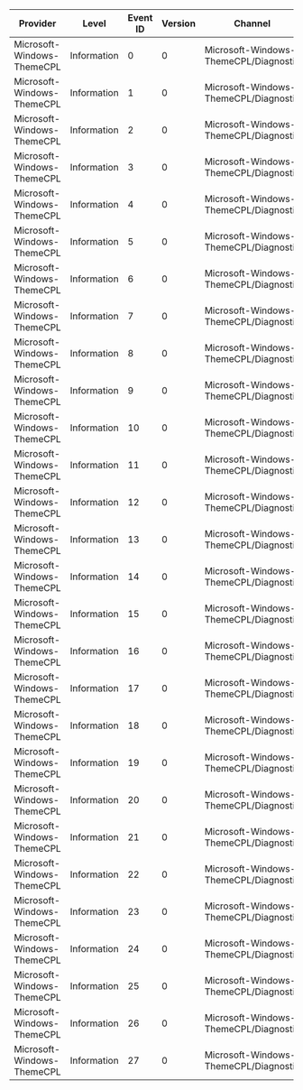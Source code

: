 Provider                    |  Level        |  Event ID  |  Version  |  Channel                                |  Task                                          |  Opcode  |  Keyword   |  Message
----------------------------|---------------|------------|-----------|-----------------------------------------|------------------------------------------------|----------|------------|---------
Microsoft-Windows-ThemeCPL  |  Information  |  0         |  0        |  Microsoft-Windows-ThemeCPL/Diagnostic  |  ThemeCPL_Personalization_Page_Ready           |          |            |
Microsoft-Windows-ThemeCPL  |  Information  |  1         |  0        |  Microsoft-Windows-ThemeCPL/Diagnostic  |  ThemeCPL_WallpaperPage_Ready                  |          |            |
Microsoft-Windows-ThemeCPL  |  Information  |  2         |  0        |  Microsoft-Windows-ThemeCPL/Diagnostic  |  ThemeCPL_StaticWallpaper_Set                  |          |            |
Microsoft-Windows-ThemeCPL  |  Information  |  3         |  0        |  Microsoft-Windows-ThemeCPL/Diagnostic  |  ThemeCPL_DesktopSlideshow_Set                 |          |            |
Microsoft-Windows-ThemeCPL  |  Information  |  4         |  0        |  Microsoft-Windows-ThemeCPL/Diagnostic  |  Personalization_HubPageInit                   |  Start   |            |
Microsoft-Windows-ThemeCPL  |  Information  |  5         |  0        |  Microsoft-Windows-ThemeCPL/Diagnostic  |  Personalization_HubPageInit                   |  Stop    |            |
Microsoft-Windows-ThemeCPL  |  Information  |  6         |  0        |  Microsoft-Windows-ThemeCPL/Diagnostic  |  Personalization_ThemeSwitch                   |  Start   |  ThemeCPL  |
Microsoft-Windows-ThemeCPL  |  Information  |  7         |  0        |  Microsoft-Windows-ThemeCPL/Diagnostic  |  Personalization_ThemeSwitch                   |  Stop    |  ThemeCPL  |
Microsoft-Windows-ThemeCPL  |  Information  |  8         |  0        |  Microsoft-Windows-ThemeCPL/Diagnostic  |  ThemeCPL_ColorCPLAdvancedPropertiesLink       |          |            |
Microsoft-Windows-ThemeCPL  |  Information  |  9         |  0        |  Microsoft-Windows-ThemeCPL/Diagnostic  |  ThemeCPL_WallpaperPageInit                    |  Start   |            |
Microsoft-Windows-ThemeCPL  |  Information  |  10        |  0        |  Microsoft-Windows-ThemeCPL/Diagnostic  |  ThemeCPL_WallpaperPageInit                    |  Stop    |            |
Microsoft-Windows-ThemeCPL  |  Information  |  11        |  0        |  Microsoft-Windows-ThemeCPL/Diagnostic  |  ThemeCPL_WallpaperSet                         |  Start   |            |
Microsoft-Windows-ThemeCPL  |  Information  |  12        |  0        |  Microsoft-Windows-ThemeCPL/Diagnostic  |  ThemeCPL_WallpaperSet                         |  Stop    |            |
Microsoft-Windows-ThemeCPL  |  Information  |  13        |  0        |  Microsoft-Windows-ThemeCPL/Diagnostic  |  Personalization_DesktopBackgroundLinkClicked  |          |            |
Microsoft-Windows-ThemeCPL  |  Information  |  14        |  0        |  Microsoft-Windows-ThemeCPL/Diagnostic  |  Personalization_WindowColorLinkClicked        |          |            |
Microsoft-Windows-ThemeCPL  |  Information  |  15        |  0        |  Microsoft-Windows-ThemeCPL/Diagnostic  |  Personalization_SoundsLinkClicked             |          |            |
Microsoft-Windows-ThemeCPL  |  Information  |  16        |  0        |  Microsoft-Windows-ThemeCPL/Diagnostic  |  Personalization_ScreenSaverLinkClicked        |          |            |
Microsoft-Windows-ThemeCPL  |  Information  |  17        |  0        |  Microsoft-Windows-ThemeCPL/Diagnostic  |  Personalization_OnlineThemesLinkClicked       |          |            |
Microsoft-Windows-ThemeCPL  |  Information  |  18        |  0        |  Microsoft-Windows-ThemeCPL/Diagnostic  |  ColorCPL_SetDWMColor                          |  Start   |            |
Microsoft-Windows-ThemeCPL  |  Information  |  19        |  0        |  Microsoft-Windows-ThemeCPL/Diagnostic  |  ColorCPL_SetDWMColor                          |  Stop    |            |
Microsoft-Windows-ThemeCPL  |  Information  |  20        |  0        |  Microsoft-Windows-ThemeCPL/Diagnostic  |  Personalization_HubPageReload                 |  Start   |            |
Microsoft-Windows-ThemeCPL  |  Information  |  21        |  0        |  Microsoft-Windows-ThemeCPL/Diagnostic  |  Personalization_HubPageReload                 |  Stop    |            |
Microsoft-Windows-ThemeCPL  |  Information  |  22        |  0        |  Microsoft-Windows-ThemeCPL/Diagnostic  |  ThemeCPL_AccColorCplPageInit                  |  Start   |  ThemeCPL  |
Microsoft-Windows-ThemeCPL  |  Information  |  23        |  0        |  Microsoft-Windows-ThemeCPL/Diagnostic  |  ThemeCPL_AccColorCplPageInit                  |  Stop    |  ThemeCPL  |
Microsoft-Windows-ThemeCPL  |  Information  |  24        |  0        |  Microsoft-Windows-ThemeCPL/Diagnostic  |  ThemeCPL_AccColorCplPagePreview               |  Start   |  ThemeCPL  |
Microsoft-Windows-ThemeCPL  |  Information  |  25        |  0        |  Microsoft-Windows-ThemeCPL/Diagnostic  |  ThemeCPL_AccColorCplPagePreview               |  Stop    |  ThemeCPL  |
Microsoft-Windows-ThemeCPL  |  Information  |  26        |  0        |  Microsoft-Windows-ThemeCPL/Diagnostic  |  ThemeCPL_AccColorCplPageApply                 |  Start   |  ThemeCPL  |
Microsoft-Windows-ThemeCPL  |  Information  |  27        |  0        |  Microsoft-Windows-ThemeCPL/Diagnostic  |  ThemeCPL_AccColorCplPageApply                 |  Stop    |  ThemeCPL  |